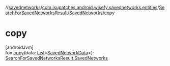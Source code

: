 //[savednetworks](../../../../index.md)/[com.isupatches.android.wisefy.savednetworks.entities](../../index.md)/[SearchForSavedNetworksResult](../index.md)/[SavedNetworks](index.md)/[copy](copy.md)

# copy

[androidJvm]\
fun [copy](copy.md)(data: [List](https://kotlinlang.org/api/latest/jvm/stdlib/kotlin.collections/-list/index.html)&lt;[SavedNetworkData](../../-saved-network-data/index.md)&gt;): [SearchForSavedNetworksResult.SavedNetworks](index.md)
